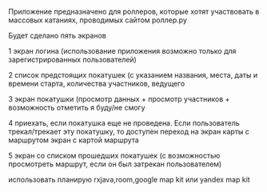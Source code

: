 Приложение предназначено для роллеров, которые хотят участвовать в массовых катаниях, проводимых сайтом роллер.ру 

Будет сделано пять экранов

1 экран логина (использование приложения возможно только для зарегистрированных пользователей) 

2 список предстоящих покатушек (с указанием названия, места, даты и времени старта, количества участников, ведущего

3 экран покатушки (просмотр данных + просмотр участников + возможность отметить я буду/не смогу 

4 приехать, если покатушка еще не проведена. Если пользователь трекал/трекает эту покатушку, то доступен переход на экран карты с маршрутом
экран с картой маршрута

5 экран со списком прошедших покатушек (с возможностью просмотреть маршрут, если он был затрекан пользователем)

использовать планирую rxjava,room,google map kit или yandex map kit 
